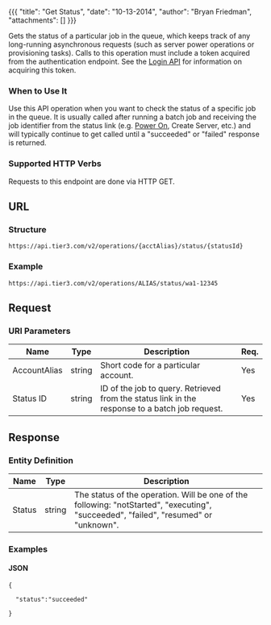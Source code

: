 {{{
  "title": "Get Status",
  "date": "10-13-2014",
  "author": "Bryan Friedman",
  "attachments": []
}}}

Gets the status of a particular job in the queue, which keeps track of any long-running asynchronous requests (such as server power operations or provisioning tasks). Calls to this operation must include a token acquired from the authentication endpoint. See the <a href="/api-docs/v2#authentication-login">Login API</a> for information on acquiring this token.

### When to Use It

Use this API operation when you want to check the status of a specific job in the queue. It is usually called after running a batch job and receiving the job identifier from the status link (e.g. <a href="/api-docs/v2#servers-power-on-server">Power On</a>, Create Server, etc.) and will typically continue to get called until a "succeeded" or "failed" response is returned.

### Supported HTTP Verbs

Requests to this endpoint are done via HTTP GET.

## URL

### Structure

    https://api.tier3.com/v2/operations/{acctAlias}/status/{statusId}

### Example

    https://api.tier3.com/v2/operations/ALIAS/status/wa1-12345

## Request

### URI Parameters

<table>
  <thead>
    <tr>
      <th>Name</th>
      <th>Type</th>
      <th>Description</th>
      <th>Req.</th>
    </tr>
  </thead>
  <tbody>
    <tr>
      <td>AccountAlias</td>
      <td>string</td>
      <td>Short code for a particular account.&nbsp;</td>
      <td>Yes</td>
    </tr>
    <tr>
      <td>Status ID</td>
      <td>string</td>
      <td>ID of the job to query. Retrieved from the status link in the response to a batch job request.</td>
      <td>Yes</td>
    </tr>
  </tbody>
</table>

## Response

### Entity Definition

<table>
  <thead>
    <tr>
      <th>Name</th>
      <th>Type</th>
      <th>Description</th>
    </tr>
  </thead>
  <tbody>
    <tr>
      <td>Status</td>
      <td>string</td>
      <td>The status of the operation. Will be one of the following: "notStarted", "executing", "succeeded", "failed", "resumed" or "unknown".</td>
    </tr>
  </tbody>
</table>

### Examples

#### JSON

    {

      "status":"succeeded"

    }
